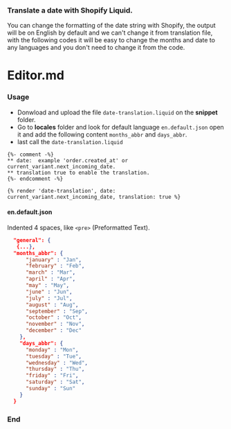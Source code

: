 ### Translate a date with Shopify Liquid.

You can change the formatting of the date string with Shopify, the output will be on English by default and we can't change it from translation file,  with the following codes it will be easy to change the months and date to any languages and you don't need to change it from the code.


# Editor.md


### Usage

- Donwload and upload the file `date-translation.liquid` on the **snippet** folder.
- Go to **locales** folder and look for default language `en.default.json` open it and add the following content `months_abbr` and `days_abbr`.
- last call the `date-translation.liquid`

``` liquid
{%- comment -%}
** date:  example 'order.created_at' or current_variant.next_incoming_date.
** translation true to enable the translation.
{%- endcomment -%}

{% render 'date-translation', date: current_variant.next_incoming_date, translation: true %}
```


#### en.default.json

Indented 4 spaces, like `<pre>` (Preformatted Text).

```JSON
  "general": {
   {...},
  "months_abbr": {
      "january" : "Jan",
      "february" : "Feb",
      "march" : "Mar",
      "april" : "Apr",
      "may" : "May",
      "june" : "Jun",
      "july" : "Jul",
      "august" : "Aug",
      "september" : "Sep",
      "october" : "Oct",
      "november" : "Nov",
      "december" : "Dec"
    },
    "days_abbr": {
      "monday" : "Mon",
      "tuesday" : "Tue",
      "wednesday" : "Wed",
      "thursday" : "Thu",
      "friday" : "Fri",
      "saturday" : "Sat",
      "sunday" : "Sun"
    }
  }
```

### End
